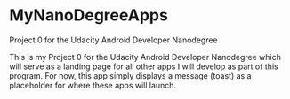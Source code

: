 # MyNanoDegreeApps
Project 0 for the Udacity Android Developer Nanodegree

This is my Project 0 for the Udacity Android Developer Nanodegree which will serve as a landing page for all other apps I will develop as part of this program.  For now, this app simply displays a message (toast) as a placeholder for where these apps will launch.
